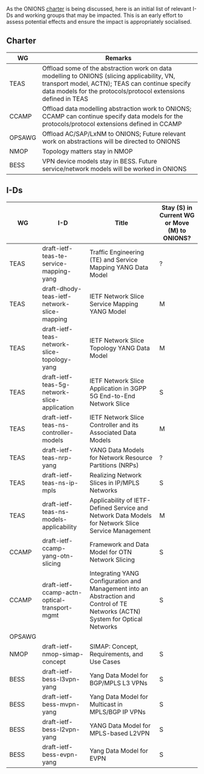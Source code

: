 As the ONIONS [charter](./onions.md) is being discussed, here is an initial list of relevant I-Ds and working groups that may be impacted. This is an early effort to assess potential effects and ensure the impact is appropriately socialised.

## Charter
|WG|Remarks|
|--|--|
|TEAS|Offload some of the abstraction work on data modelling to ONIONS (slicing applicability, VN, transport model, ACTN); TEAS can continue specify data models for the protocols/protocol extensions defined in TEAS|
|CCAMP|Offload data modelling abstraction work to ONIONS; CCAMP can continue specify data models for the protocols/protocol extensions defined in CCAMP|
|OPSAWG|Offload AC/SAP/LxNM to ONIONS; Future relevant work on abstractions will be directed to ONIONS|
|NMOP|Topology matters stay in NMOP|
|BESS|VPN device models stay in BESS. Future service/network models will be worked in ONIONS|


## I-Ds
|WG|I-D|Title|Stay (S) in Current WG or Move (M) to ONIONS?|
|--|--|--|--|
|TEAS|draft-ietf-teas-te-service-mapping-yang|Traffic Engineering (TE) and Service Mapping YANG Data Model|?|
|TEAS|draft-dhody-teas-ietf-network-slice-mapping|IETF Network Slice Service Mapping YANG Model|M|
|TEAS|draft-ietf-teas-network-slice-topology-yang|IETF Network Slice Topology YANG Data Model|M|
|TEAS|draft-ietf-teas-5g-network-slice-application|IETF Network Slice Application in 3GPP 5G End-to-End Network Slice|S|
|TEAS|draft-ietf-teas-ns-controller-models|IETF Network Slice Controller and its Associated Data Models|M|
|TEAS|draft-ietf-teas-nrp-yang|YANG Data Models for Network Resource Partitions (NRPs)|?|
|TEAS|draft-ietf-teas-ns-ip-mpls|Realizing Network Slices in IP/MPLS Networks|S|
|TEAS|draft-ietf-teas-ns-models-applicability|Applicability of IETF-Defined Service and Network Data Models for Network Slice Service Management|M|
|CCAMP|draft-ietf-ccamp-yang-otn-slicing|Framework and Data Model for OTN Network Slicing|S|
|CCAMP|draft-ietf-ccamp-actn-optical-transport-mgmt|Integrating YANG Configuration and Management into an Abstraction and Control of TE Networks (ACTN) System for Optical Networks|S|
|OPSAWG||||
|NMOP|draft-ietf-nmop-simap-concept|SIMAP: Concept, Requirements, and Use Cases|S|
|BESS|draft-ietf-bess-l3vpn-yang|Yang Data Model for BGP/MPLS L3 VPNs|S|
|BESS|draft-ietf-bess-mvpn-yang|Yang Data Model for Multicast in MPLS/BGP IP VPNs|S|
|BESS|draft-ietf-bess-l2vpn-yang|YANG Data Model for MPLS-based L2VPN|S|
|BESS|draft-ietf-bess-evpn-yang|Yang Data Model for EVPN|S|
